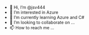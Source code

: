 - 👋 Hi, I’m @jsv444
- 👀 I’m interested in Azure
- 🌱 I’m currently learning Azure and C#
- 💞️ I’m looking to collaborate on ...
- 📫 How to reach me ...

<!---
jsv444/jsv444 is a ✨ special ✨ repository because its `README.md` (this file) appears on your GitHub profile.
You can click the Preview link to take a look at your changes.
--->
